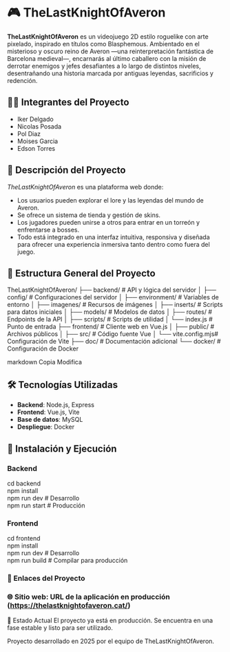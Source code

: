# 🎮 TheLastKnightOfAveron

**TheLastKnightOfAveron** es un videojuego 2D estilo roguelike con arte pixelado, inspirado en títulos como Blasphemous. Ambientado en el misterioso y oscuro reino de Averon —una reinterpretación fantástica de Barcelona medieval—, encarnarás al último caballero con la misión de derrotar enemigos y jefes desafiantes a lo largo de distintos niveles, desentrañando una historia marcada por antiguas leyendas, sacrificios y redención.


## 🧑‍💻 Integrantes del Proyecto

- Iker Delgado  
- Nicolas Posada  
- Pol Diaz  
- Moises Garcia  
- Edson Torres  

## 📖 Descripción del Proyecto

*TheLastKnightOfAveron* es una plataforma web donde:

- Los usuarios pueden explorar el lore y las leyendas del mundo de Averon.  
- Se ofrece un sistema de tienda y gestión de skins.  
- Los jugadores pueden unirse a otros para entrar en un torreón y enfrentarse a bosses.  
- Todo está integrado en una interfaz intuitiva, responsiva y diseñada para ofrecer una experiencia inmersiva tanto dentro como fuera del juego.


## 🧠 Estructura General del Proyecto

TheLastKnightOfAveron/
├── backend/ # API y lógica del servidor
│ ├── config/ # Configuraciones del servidor
│ ├── environment/ # Variables de entorno
│ ├── imagenes/ # Recursos de imágenes
│ ├── inserts/ # Scripts para datos iniciales
│ ├── models/ # Modelos de datos
│ ├── routes/ # Endpoints de la API
│ ├── scripts/ # Scripts de utilidad
│ └── index.js # Punto de entrada
├── frontend/ # Cliente web en Vue.js
│ ├── public/ # Archivos públicos
│ ├── src/ # Código fuente Vue
│ └── vite.config.mjs# Configuración de Vite
├── doc/ # Documentación adicional
└── docker/ # Configuración de Docker

markdown
Copia
Modifica

## 🛠️ Tecnologías Utilizadas

- **Backend**: Node.js, Express  
- **Frontend**: Vue.js, Vite  
- **Base de datos**: MySQL  
- **Despliegue**: Docker  

## 🚀 Instalación y Ejecución

### Backend

cd backend  
npm install  
npm run dev    # Desarrollo  
npm run start  # Producción  

### Frontend

cd frontend  
npm install  
npm run dev     # Desarrollo  
npm run build   # Compilar para producción  

### 🔗 Enlaces del Proyecto
### 🌐 Sitio web: URL de la aplicación en producción (https://thelastknightofaveron.cat/)

🚀 Estado Actual
El proyecto ya está en producción. Se encuentra en una fase estable y listo para ser utilizado.

Proyecto desarrollado en 2025 por el equipo de TheLastKnightOfAveron.

